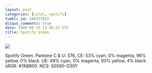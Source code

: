 ```yaml
---
layout: post
categories: [color, spotify]
tumblr_id: 188537833
disqus_comments: true
date: 2009-09-15 13:56:27 UTC
title: Spotify Green
---
```


![](http://farm6.static.flickr.com/5130/5383262568_fcf94e9acb_o.png)

Spotify Green. Pantone C & U: 376, CE: 53% cyan, 0% magenta, 96% yellow, 0% black. UE: 49% cyan, 0% magenta, 93% yellow, 4% black. sRGB: #7AB800. NCS: S0580-G30Y
